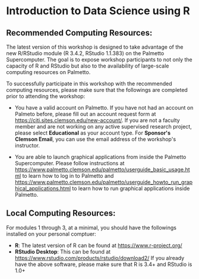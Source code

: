 # Introduction to Data Science using R


## Recommended Computing Resources:
The latest version of this workshop is designed to take advantage of the new R/RStudio module (R 3.4.2, RStudio 1.1.383) on the Palmetto Supercomputer. The goal is to expose workshop participants to not only the capacity of R and RStudio but also to the availability of large-scale computing resources on Palmetto. 

To successfully participate in this workshop with the recommended computing resources, please make sure that the followings are completed prior to attending the workshop:

- You have a valid account on Palmetto. If you have not had an account on Palmeto before, please fill out an account request form at https://citi.sites.clemson.edu/new-account/. If you are not a faculty member and are not working on any active supervised research project, please select **Educational** as your account type. For **Sponsor's Clemson Email**, you can use the email address of the workshop's instructor. 

- You are able to launch graphical applications from inside the Palmetto Supercomputer. Please follow instructions at https://www.palmetto.clemson.edu/palmetto/userguide_basic_usage.html to learn how to log in to Palmetto and https://www.palmetto.clemson.edu/palmetto/userguide_howto_run_graphical_applications.html to learn how to run graphical applications inside Palmetto. 

## Local Computing Resources:
For modules 1 through 3, at a minimal, you should have the followings installed on your personal comptuer:
- **R**: The latest version of R can be found at https://www.r-project.org/
- **RStudio Desktop**: This can be found at https://www.rstudio.com/products/rstudio/download2/
If you already have the above software, please make sure that R is 3.4+ and RStudio is 1.0+





